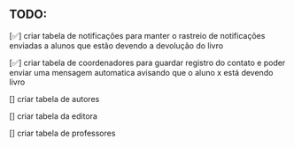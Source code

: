## TODO:

[✅] criar tabela de notificações para manter o rastreio de notificações enviadas a alunos que estão devendo a devolução do livro

[✅] criar tabela de coordenadores para guardar registro do contato e poder enviar uma mensagem automatica avisando que o aluno x está devendo livro 

[] criar tabela de autores

[] criar tabela da editora

[] criar tabela de professores
